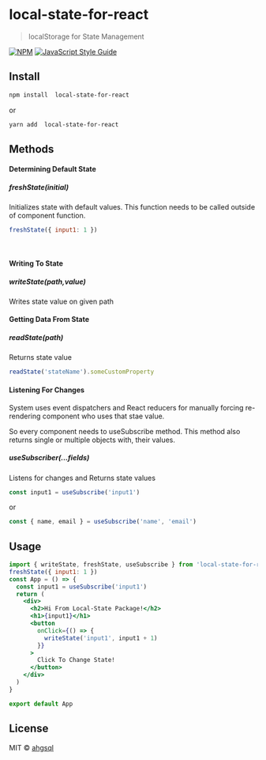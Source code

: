 # local-state-for-react

> localStorage for State Management

[![NPM](https://img.shields.io/npm/v/local-state-for-react.svg)](https://www.npmjs.com/package/local-state-for-react) [![JavaScript Style Guide](https://img.shields.io/badge/code_style-standard-brightgreen.svg)](https://standardjs.com)

## Install

```bash
npm install  local-state-for-react
```

or

```bash
yarn add  local-state-for-react
```

## Methods

#### Determining Default State

##### freshState(initial)

Initializes state with default values.
This function needs to be called outside of component function.

```jsx
freshState({ input1: 1 })
```

&nbsp;

#### Writing To State

##### writeState(path,value)

Writes state value on given path
&nbsp;

#### Getting Data From State

##### readState(path)

Returns state value

```javascript
readState('stateName').someCustomProperty
```

#### Listening For Changes

System uses event dispatchers and React reducers for manually forcing re-rendering component who uses that stae value.

So every component needs to useSubscribe method.
This method also returns single or multiple objects with, their values.

##### useSubscriber(...fields)

Listens for changes and Returns state values

```javascript
const input1 = useSubscribe('input1')
```

or

```javascript
const { name, email } = useSubscribe('name', 'email')
```

## Usage

```jsx
import { writeState, freshState, useSubscribe } from 'local-state-for-react'
freshState({ input1: 1 })
const App = () => {
  const input1 = useSubscribe('input1')
  return (
    <div>
      <h2>Hi From Local-State Package!</h2>
      <h1>{input1}</h1>
      <button
        onClick={() => {
          writeState('input1', input1 + 1)
        }}
      >
        Click To Change State!
      </button>
    </div>
  )
}

export default App
```

## License

MIT © [ahgsql](https://github.com/ahgsql)
